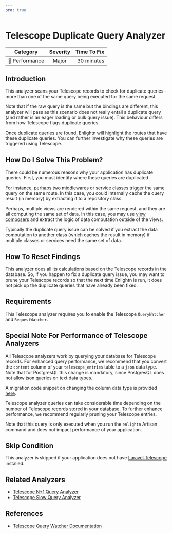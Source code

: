 ```yaml
---
pro: true
---
```


# Telescope Duplicate Query Analyzer <Badge text="PRO" type="tip"/>

| Category       | Severity   | Time To Fix  |
| -------------  |:----------:| ------------:|
| :rocket: Performance | Major | 30 minutes  |

## Introduction

This analyzer scans your Telescope records to check for duplicate queries - more than one of the same query being executed for the same request.

Note that if the raw query is the same but the bindings are different, this analyzer will pass as this scenario does not really entail a duplicate query (and rather is an eager loading or bulk query issue). This behaviour differs from how Telescope flags duplicate queries.

Once duplicate queries are found, Enlightn will highlight the routes that have these duplicate queries. You can further investigate why these queries are triggered using Telescope.

## How Do I Solve This Problem?

There could be numerous reasons why your application has duplicate queries. First, you must identify where these queries are duplicated.

For instance, perhaps two middlewares or service classes trigger the same query on the same route. In this case, you could internally cache the query result (in memory) by extracting it to a repository class.

Perhaps, multiple views are rendered within the same request, and they are all computing the same set of data. In this case, you may use [view composers](https://laravel.com/docs/views#view-composers) and extract the logic of data computation outside of the views.

Typically the duplicate query issue can be solved if you extract the data computation to another class (which caches the result in memory) if multiple classes or services need the same set of data.

## How To Reset Findings

This analyzer does all its calculations based on the Telescope records in the database. So, if you happen to fix a duplicate query issue, you may want to prune your Telescope records so that the next time Enlightn is run, it does not pick up the duplicate queries that have already been fixed.

## Requirements

This Telescope analyzer requires you to enable the Telescope `QueryWatcher` and `RequestWatcher`.

## Special Note For Performance of Telescope Analyzers

All Telescope analyzers work by querying your database for Telescope records. For enhanced query performance, we recommend that you convert the `content` column of your `telescope_entries` table to a `json` data type. Note that for PostgresQL this change is mandatory, since PostgresQL does not allow json queries on text data types.

A migration code snippet on changing the column data type is provided [here](/performance/telescope-cache-hit-ratio-analyzer.html#special-note-for-performance-of-telescope-analyzers).

Telescope analyzer queries can take considerable time depending on the number of Telescope records stored in your database. To further enhance performance, we recommend regularly pruning your Telescope entries. 

Note that this query is only executed when you run the `enlightn` Artisan command and does not impact performance of your application.

## Skip Condition

This analyzer is skipped if your application does not have [Laravel Telescope](https://laravel.com/docs/telescope) installed.

## Related Analyzers

- [Telescope N+1 Query Analyzer](/docs/performance/telescope-nplusone-query-analyzer)
- [Telescope Slow Query Analyzer](/docs/performance/telescope-slow-query-analyzer)

## References

- [Telescope Query Watcher Documentation](https://laravel.com/docs/telescope#query-watcher)